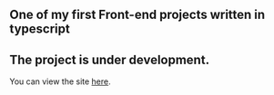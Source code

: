 ## One of my first Front-end projects written in typescript
## The project is under development.

You can view the site [here](https://ania0005.github.io/Online-cake-shop/).



